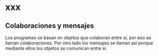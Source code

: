 # xxx

## Colaboraciones y mensajes

Los programas se basan en objetos que colaboran entre sí, por eso se llaman colaboraciones. Por otro lado los mensajes se
llaman así porque mediante ellos los objetos se comunican entre sí.
